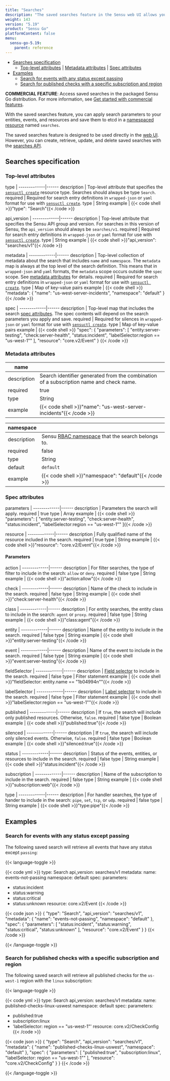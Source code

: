 ```yaml
---
title: "Searches"
description: "The saved searches feature in the Sensu web UI allows you to create, update, and delete saved searches. Read the reference doc to learn about saved searches in Sensu."
weight: 143
version: "5.19"
product: "Sensu Go"
platformContent: false
menu:
  sensu-go-5.19:
    parent: reference
---
```


- [Searches specification](#searches-specification)
  - [Top-level attributes](#top-level-attributes) | [Metadata attributes](#metadata-attributes) | [Spec attributes](#spec-attributes)
- [Examples](#examples)
	- [Search for events with any status except passing](#search-for-events-with-any-status-except-passing)
  - [Search for published checks with a specific subscription and region ](#search-for-published-checks-with-a-specific-subscription-and-region)

**COMMERCIAL FEATURE**: Access saved searches in the packaged Sensu Go distribution.
For more information, see [Get started with commercial features][1].

With the saved searches feature, you can apply search parameters to your entities, events, and resources and save them to etcd in a [namespaced resource][2] named `searches`.

The saved searches feature is designed to be used directly in the [web UI][3].
However, you can create, retrieve, update, and delete saved searches with the [searches API][4].

## Searches specification

### Top-level attributes

type         | 
-------------|------
description  | Top-level attribute that specifies the [`sensuctl create`][6] resource type. Searches should always be type `Search`.
required     | Required for search entry definitions in `wrapped-json` or `yaml` format for use with [`sensuctl create`][6].
type         | String
example      | {{< code shell >}}"type": "Search"{{< /code >}}

api_version  | 
-------------|------
description  | Top-level attribute that specifies the Sensu API group and version. For searches in this version of Sensu, the `api_version` should always be `searches/v1`.
required     | Required for search entry definitions in `wrapped-json` or `yaml` format for use with [`sensuctl create`][6].
type         | String
example      | {{< code shell >}}"api_version": "searches/v1"{{< /code >}}

metadata     | 
-------------|------
description  | Top-level collection of metadata about the search that includes `name` and `namespace`. The `metadata` map is always at the top level of the search definition. This means that in `wrapped-json` and `yaml` formats, the `metadata` scope occurs outside the `spec` scope. See [metadata attributes][5] for details.
required     | Required for search entry definitions in `wrapped-json` or `yaml` format for use with [`sensuctl create`][6].
type         | Map of key-value pairs
example      | {{< code shell >}}
"metadata": {
  "name": "us-west-server-incidents",
  "namespace": "default"
}
{{< /code >}}

spec         | 
-------------|------
description  | Top-level map that includes the search [spec attributes][7]. The spec contents will depend on the search parameters you apply and save.
required     | Required for silences in `wrapped-json` or `yaml` format for use with [`sensuctl create`][6].
type         | Map of key-value pairs
example      | {{< code shell >}}
"spec": {
  "parameters": [
    "entity:server-testing",
    "check:server-health",
    "status:incident",
    "labelSelector:region == \"us-west-1\""
  ],
  "resource": "core.v2/Event"
}
{{< /code >}}

### Metadata attributes

| name       |      |
-------------|------ 
description  | Search identifier generated from the combination of a subscription name and check name.
required     | true
type         | String
example      | {{< code shell >}}"name": "us-west-server-incidents"{{< /code >}}

| namespace  |      |
-------------|------
description  | Sensu [RBAC namespace][8] that the search belongs to.
required     | false
type         | String
default      | `default`
example      | {{< code shell >}}"namespace": "default"{{< /code >}}

### Spec attributes

parameters   | 
-------------|------ 
description  | Parameters the search will apply.
required     | true
type         | Array
example      | {{< code shell >}}
"parameters": [
  "entity:server-testing",
  "check:server-health",
  "status:incident",
  "labelSelector:region == \"us-west-1\""
]{{< /code >}}

resource     | 
-------------|------ 
description  | Fully qualified name of the resource included in the search.
required     | true
type         | String
example      | {{< code shell >}}"resource": "core.v2/Event"{{< /code >}}

#### Parameters

action       | 
-------------|------ 
description  | For filter searches, the type of filter to include in the search: `allow` or `deny`.
required     | false
type         | String
example      | {{< code shell >}}"action:allow"{{< /code >}}

check        | 
-------------|------ 
description  | Name of the check to include in the search.
required     | false
type         | String
example      | {{< code shell >}}"check:server-health"{{< /code >}}

class        | 
-------------|------ 
description  | For entity searches, the entity class to include in the search: `agent` or `proxy`.
required     | false
type         | String
example      | {{< code shell >}}"class:agent"{{< /code >}}

entity       | 
-------------|------ 
description  | Name of the entity to include in the search.
required     | false
type         | String
example      | {{< code shell >}}"entity:server-testing"{{< /code >}}

event        | 
-------------|------ 
description  | Name of the event to include in the search.
required     | false
type         | String
example      | {{< code shell >}}"event:server-testing"{{< /code >}}

fieldSelector | 
-------------|------ 
description  | [Field selector][9] to include in the search.
required     | false
type         | Filter statement
example      | {{< code shell >}}"fieldSelector: entity.name == \"1b04994n\""{{< /code >}}

labelSelector | 
-------------|------ 
description  | [Label selector][10] to include in the search.
required     | false
type         | Filter statement
example      | {{< code shell >}}"labelSelector:region == \"us-west-1\""{{< /code >}}

published    | 
-------------|------ 
description  | If `true`, the search will include only published resources. Otherwise, `false`. 
required     | false
type         | Boolean
example      | {{< code shell >}}"published:true"{{< /code >}}

silenced     | 
-------------|------ 
description  | If `true`, the search will include only silenced events. Otherwise, `false`. 
required     | false
type         | Boolean
example      | {{< code shell >}}"silenced:true"{{< /code >}}

status       | 
-------------|------ 
description  | Status of the events, entities, or resources to include in the search.
required     | false
type         | String
example      | {{< code shell >}}"status:incident"{{< /code >}}

subscription | 
-------------|------ 
description  | Name of the subscription to include in the search. 
required     | false
type         | String
example      | {{< code shell >}}"subscription:web"{{< /code >}}

type         | 
-------------|------ 
description  | For handler searches, the type of hander to include in the search: `pipe`, `set`, `tcp`, or `udp`.
required     | false
type         | String
example      | {{< code shell >}}"type:pipe"{{< /code >}}

## Examples

### Search for events with any status except passing

The following saved search will retrieve all events that have any status except `passing`:

{{< language-toggle >}}

{{< code yml >}}
type: Search
api_version: searches/v1
metadata:
  name: events-not-passing
  namespace: default
spec:
  parameters:
  - status:incident
  - status:warning
  - status:critical
  - status:unknown
  resource: core.v2/Event
{{< /code >}}

{{< code json >}}
{
  "type": "Search",
  "api_version": "searches/v1",
  "metadata": {
    "name": "events-not-passing",
    "namespace": "default"
  },
  "spec": {
    "parameters": [
      "status:incident",
      "status:warning",
      "status:critical",
      "status:unknown"
    ],
    "resource": "core.v2/Event"
  }
}
{{< /code >}}

{{< /language-toggle >}}

### Search for published checks with a specific subscription and region

The following saved search will retrieve all published checks for the `us-west-1` region with the `linux` subscription:

{{< language-toggle >}}

{{< code yml >}}
type: Search
api_version: searches/v1
metadata:
  name: published-checks-linux-uswest
  namespace: default
spec:
  parameters:
  - published:true
  - subscription:linux
  - 'labelSelector: region == "us-west-1"'
  resource: core.v2/CheckConfig
{{< /code >}}

{{< code json >}}
{
  "type": "Search",
  "api_version": "searches/v1",
  "metadata": {
    "name": "published-checks-linux-uswest",
    "namespace": "default"
  },
  "spec": {
    "parameters": [
      "published:true",
      "subscription:linux",
      "labelSelector: region == \"us-west-1\""
    ],
    "resource": "core.v2/CheckConfig"
  }
}
{{< /code >}}

{{< /language-toggle >}}


[1]: ../../commercial/
[2]: ../../reference/rbac/#namespaced-resource-types
[3]: ../../web-ui/filter/#save-a-filtered-search
[4]: ../../api/searches
[5]: #metadata-attributes
[6]: ../../sensuctl/reference#create-resources
[7]: #spec-attributes
[8]: ../rbac#namespaces
[9]: ../../api/overview/#field-selector
[10]: ../../api/overview/#label-selector

